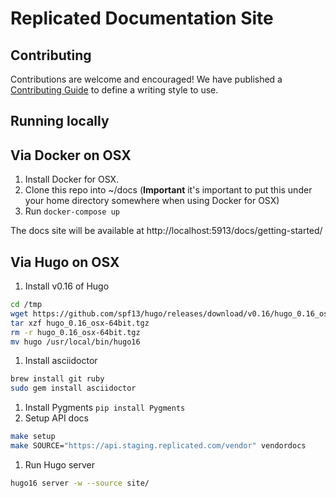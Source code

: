# Replicated Documentation Site

## Contributing
Contributions are welcome and encouraged!  We have published a [Contributing Guide](CONTRIBUTING.md) to define a writing style to use.

## Running locally

## Via Docker on OSX

1. Install Docker for OSX.
1. Clone this repo into ~/docs (**Important** it's important to put this under your home directory somewhere when using Docker for OSX)
1. Run `docker-compose up`

The docs site will be available at http://localhost:5913/docs/getting-started/

## Via Hugo on OSX

1. Install v0.16 of Hugo
```bash
cd /tmp
wget https://github.com/spf13/hugo/releases/download/v0.16/hugo_0.16_osx-64bit.tgz
tar xzf hugo_0.16_osx-64bit.tgz
rm -r hugo_0.16_osx-64bit.tgz
mv hugo /usr/local/bin/hugo16
```
1. Install asciidoctor
```bash
brew install git ruby
sudo gem install asciidoctor
```
1. Install Pygments `pip install Pygments`
1. Setup API docs
```bash
make setup
make SOURCE="https://api.staging.replicated.com/vendor" vendordocs
```
1. Run Hugo server
```bash
hugo16 server -w --source site/
```
